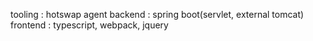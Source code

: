 tooling : hotswap agent
backend : spring boot(servlet, external tomcat)
frontend : typescript, webpack, jquery